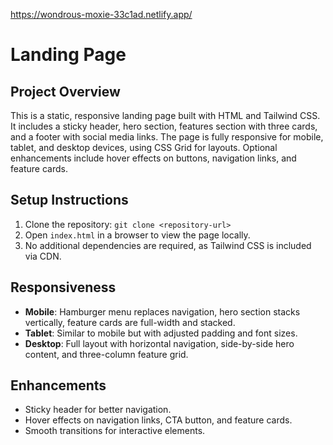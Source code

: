 https://wondrous-moxie-33c1ad.netlify.app/

# Landing Page

## Project Overview
This is a static, responsive landing page built with HTML and Tailwind CSS. It includes a sticky header, hero section, features section with three cards, and a footer with social media links. The page is fully responsive for mobile, tablet, and desktop devices, using CSS Grid for layouts. Optional enhancements include hover effects on buttons, navigation links, and feature cards.

## Setup Instructions
1. Clone the repository: `git clone <repository-url>`
2. Open `index.html` in a browser to view the page locally.
3. No additional dependencies are required, as Tailwind CSS is included via CDN.

## Responsiveness
- **Mobile**: Hamburger menu replaces navigation, hero section stacks vertically, feature cards are full-width and stacked.
- **Tablet**: Similar to mobile but with adjusted padding and font sizes.
- **Desktop**: Full layout with horizontal navigation, side-by-side hero content, and three-column feature grid.

## Enhancements
- Sticky header for better navigation.
- Hover effects on navigation links, CTA button, and feature cards.
- Smooth transitions for interactive elements.
